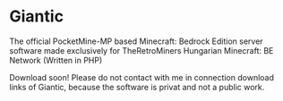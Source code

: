 # Giantic
The official PocketMine-MP based Minecraft: Bedrock Edition server software made exclusively for TheRetroMiners Hungarian Minecraft: BE Network (Written in PHP)

Download soon! Please do not contact with me in connection download links of Giantic, because the software is privat and not a public work.
